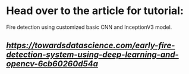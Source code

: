 # Head over to the article for tutorial:
Fire detection using customized basic CNN and InceptionV3 model.
## *https://towardsdatascience.com/early-fire-detection-system-using-deep-learning-and-opencv-6cb60260d54a*
